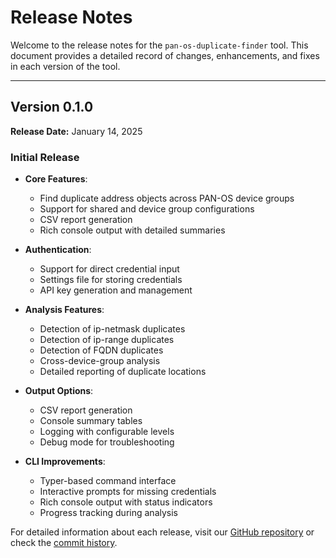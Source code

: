 # Release Notes

Welcome to the release notes for the `pan-os-duplicate-finder` tool. This document provides a detailed record of changes, enhancements, and fixes in each version of the tool.

---

## Version 0.1.0

**Release Date:** January 14, 2025

### Initial Release
- **Core Features**:
  - Find duplicate address objects across PAN-OS device groups
  - Support for shared and device group configurations
  - CSV report generation
  - Rich console output with detailed summaries

- **Authentication**:
  - Support for direct credential input
  - Settings file for storing credentials
  - API key generation and management

- **Analysis Features**:
  - Detection of ip-netmask duplicates
  - Detection of ip-range duplicates
  - Detection of FQDN duplicates
  - Cross-device-group analysis
  - Detailed reporting of duplicate locations

- **Output Options**:
  - CSV report generation
  - Console summary tables
  - Logging with configurable levels
  - Debug mode for troubleshooting

- **CLI Improvements**:
  - Typer-based command interface
  - Interactive prompts for missing credentials
  - Rich console output with status indicators
  - Progress tracking during analysis

For detailed information about each release, visit our [GitHub repository](https://github.com/cdot65/pan-os-duplicate-finder) or check the [commit history](https://github.com/cdot65/pan-os-duplicate-finder/commits/main).